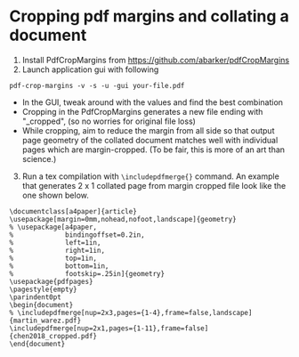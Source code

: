 # Cropping pdf margins and collating a document

1. Install PdfCropMargins from https://github.com/abarker/pdfCropMargins
2. Launch application gui with following

```
pdf-crop-margins -v -s -u -gui your-file.pdf
```

- In the GUI, tweak around with the values and find the best combination
- Cropping in the PdfCropMargins generates a new file ending with "_cropped", (so no worries for original file loss)
- While cropping, aim to reduce the margin from all side so that output page geometry of the collated document matches well with individual pages which are margin-cropped. (To be fair, this is more of an art than science.)

3. Run a tex compilation with `\includepdfmerge{}` command. An example that generates 2 x 1 collated page from margin cropped file look like the one shown below.

```
\documentclass[a4paper]{article}
\usepackage[margin=0mm,nohead,nofoot,landscape]{geometry}
% \usepackage[a4paper,
%             bindingoffset=0.2in,
%             left=1in,
%             right=1in,
%             top=1in,
%             bottom=1in,
%             footskip=.25in]{geometry}
\usepackage{pdfpages}
\pagestyle{empty}
\parindent0pt
\begin{document}
% \includepdfmerge[nup=2x3,pages={1-4},frame=false,landscape]{martin_warez.pdf}
\includepdfmerge[nup=2x1,pages={1-11},frame=false]{chen2018_cropped.pdf}
\end{document}
```